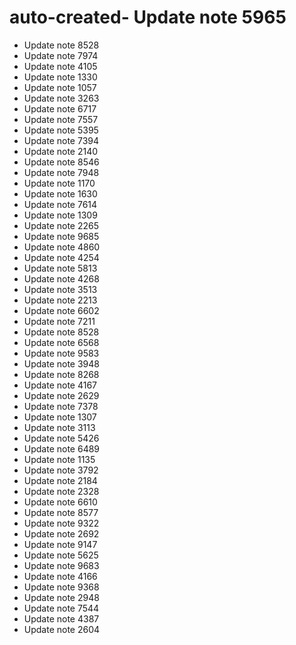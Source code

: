 # auto-created- Update note 5965
- Update note 8528
- Update note 7974
- Update note 4105
- Update note 1330
- Update note 1057
- Update note 3263
- Update note 6717
- Update note 7557
- Update note 5395
- Update note 7394
- Update note 2140
- Update note 8546
- Update note 7948
- Update note 1170
- Update note 1630
- Update note 7614
- Update note 1309
- Update note 2265
- Update note 9685
- Update note 4860
- Update note 4254
- Update note 5813
- Update note 4268
- Update note 3513
- Update note 2213
- Update note 6602
- Update note 7211
- Update note 8528
- Update note 6568
- Update note 9583
- Update note 3948
- Update note 8268
- Update note 4167
- Update note 2629
- Update note 7378
- Update note 1307
- Update note 3113
- Update note 5426
- Update note 6489
- Update note 1135
- Update note 3792
- Update note 2184
- Update note 2328
- Update note 6610
- Update note 8577
- Update note 9322
- Update note 2692
- Update note 9147
- Update note 5625
- Update note 9683
- Update note 4166
- Update note 9368
- Update note 2948
- Update note 7544
- Update note 4387
- Update note 2604
